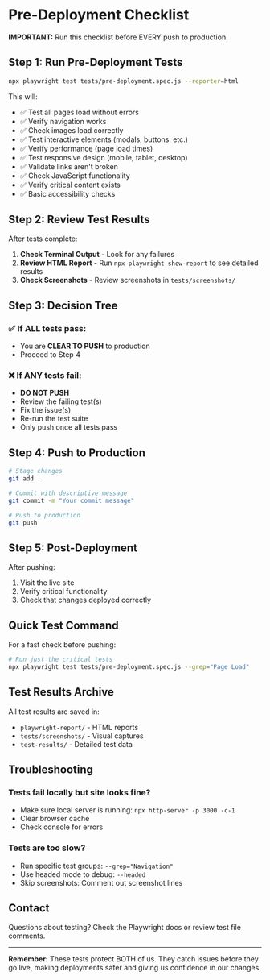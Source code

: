 # Pre-Deployment Checklist

**IMPORTANT:** Run this checklist before EVERY push to production.

## Step 1: Run Pre-Deployment Tests

```bash
npx playwright test tests/pre-deployment.spec.js --reporter=html
```

This will:
- ✅ Test all pages load without errors
- ✅ Verify navigation works
- ✅ Check images load correctly
- ✅ Test interactive elements (modals, buttons, etc.)
- ✅ Verify performance (page load times)
- ✅ Test responsive design (mobile, tablet, desktop)
- ✅ Validate links aren't broken
- ✅ Check JavaScript functionality
- ✅ Verify critical content exists
- ✅ Basic accessibility checks

## Step 2: Review Test Results

After tests complete:

1. **Check Terminal Output** - Look for any failures
2. **Review HTML Report** - Run `npx playwright show-report` to see detailed results
3. **Check Screenshots** - Review screenshots in `tests/screenshots/`

## Step 3: Decision Tree

### ✅ If ALL tests pass:
- You are **CLEAR TO PUSH** to production
- Proceed to Step 4

### ❌ If ANY tests fail:
- **DO NOT PUSH**
- Review the failing test(s)
- Fix the issue(s)
- Re-run the test suite
- Only push once all tests pass

## Step 4: Push to Production

```bash
# Stage changes
git add .

# Commit with descriptive message
git commit -m "Your commit message"

# Push to production
git push
```

## Step 5: Post-Deployment

After pushing:
1. Visit the live site
2. Verify critical functionality
3. Check that changes deployed correctly

## Quick Test Command

For a fast check before pushing:

```bash
# Run just the critical tests
npx playwright test tests/pre-deployment.spec.js --grep="Page Load"
```

## Test Results Archive

All test results are saved in:
- `playwright-report/` - HTML reports
- `tests/screenshots/` - Visual captures
- `test-results/` - Detailed test data

## Troubleshooting

### Tests fail locally but site looks fine?
- Make sure local server is running: `npx http-server -p 3000 -c-1`
- Clear browser cache
- Check console for errors

### Tests are too slow?
- Run specific test groups: `--grep="Navigation"`
- Use headed mode to debug: `--headed`
- Skip screenshots: Comment out screenshot lines

## Contact

Questions about testing? Check the Playwright docs or review test file comments.

---

**Remember:** These tests protect BOTH of us. They catch issues before they go live, making deployments safer and giving us confidence in our changes.
